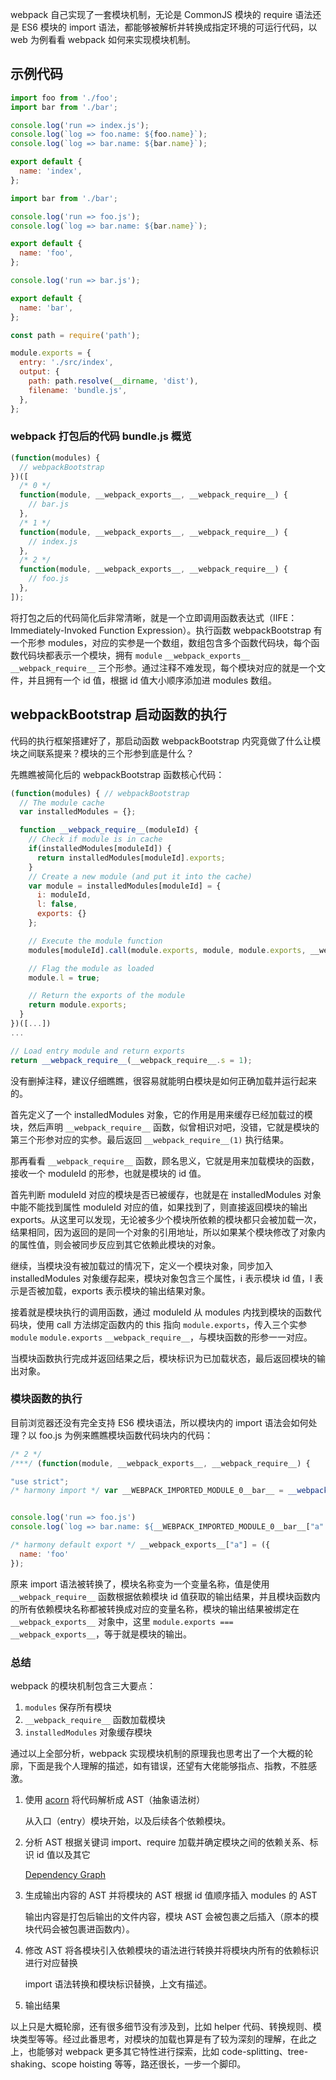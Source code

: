 webpack 自己实现了一套模块机制，无论是 CommonJS 模块的 require 语法还是 ES6 模块的 import 语法，都能够被解析并转换成指定环境的可运行代码，以 web 为例看看 webpack 如何来实现模块机制。

## 示例代码

```js
import foo from './foo';
import bar from './bar';

console.log('run => index.js');
console.log(`log => foo.name: ${foo.name}`);
console.log(`log => bar.name: ${bar.name}`);

export default {
  name: 'index',
};
```

```js
import bar from './bar';

console.log('run => foo.js');
console.log(`log => bar.name: ${bar.name}`);

export default {
  name: 'foo',
};
```

```js
console.log('run => bar.js');

export default {
  name: 'bar',
};
```

```js
const path = require('path');

module.exports = {
  entry: './src/index',
  output: {
    path: path.resolve(__dirname, 'dist'),
    filename: 'bundle.js',
  },
};
```

### webpack 打包后的代码 bundle.js 概览

```js
(function(modules) {
  // webpackBootstrap
})([
  /* 0 */
  function(module, __webpack_exports__, __webpack_require__) {
    // bar.js
  },
  /* 1 */
  function(module, __webpack_exports__, __webpack_require__) {
    // index.js
  },
  /* 2 */
  function(module, __webpack_exports__, __webpack_require__) {
    // foo.js
  },
]);
```

将打包之后的代码简化后非常清晰，就是一个立即调用函数表达式（IIFE：Immediately-Invoked Function Expression）。执行函数 webpackBootstrap 有一个形参 modules，对应的实参是一个数组，数组包含多个函数代码块，每个函数代码块都表示一个模块，拥有 `module` `__webpack_exports__` `__webpack_require__` 三个形参。通过注释不难发现，每个模块对应的就是一个文件，并且拥有一个 id 值，根据 id 值大小顺序添加进 modules 数组。

## webpackBootstrap 启动函数的执行

代码的执行框架搭建好了，那启动函数 webpackBootstrap 内究竟做了什么让模块之间联系提来？模块的三个形参到底是什么？

先瞧瞧被简化后的 webpackBootstrap 函数核心代码：

```js
(function(modules) { // webpackBootstrap
  // The module cache
  var installedModules = {};

  function __webpack_require__(moduleId) {
    // Check if module is in cache
    if(installedModules[moduleId]) {
      return installedModules[moduleId].exports;
    }
    // Create a new module (and put it into the cache)
    var module = installedModules[moduleId] = {
      i: moduleId,
      l: false,
      exports: {}
    };

    // Execute the module function
    modules[moduleId].call(module.exports, module, module.exports, __webpack_require__);

    // Flag the module as loaded
    module.l = true;

    // Return the exports of the module
    return module.exports;
  }
})([...])
...

// Load entry module and return exports
return __webpack_require__(__webpack_require__.s = 1);
```

没有删掉注释，建议仔细瞧瞧，很容易就能明白模块是如何正确加载并运行起来的。

首先定义了一个 installedModules 对象，它的作用是用来缓存已经加载过的模块，然后声明 `__webpack_require__` 函数，似曾相识对吧，没错，它就是模块的第三个形参对应的实参。最后返回 `__webpack_require__(1)` 执行结果。

那再看看 `__webpack_require__` 函数，顾名思义，它就是用来加载模块的函数，接收一个 moduleId 的形参，也就是模块的 id 值。

首先判断 moduleId 对应的模块是否已被缓存，也就是在 installedModules 对象中能不能找到属性 moduleId 对应的值，如果找到了，则直接返回模块的输出 exports。从这里可以发现，无论被多少个模块所依赖的模块都只会被加载一次，结果相同，因为返回的是同一个对象的引用地址，所以如果某个模块修改了对象内的属性值，则会被同步反应到其它依赖此模块的对象。

继续，当模块没有被加载过的情况下，定义一个模块对象，同步加入 installedModules 对象缓存起来，模块对象包含三个属性，i 表示模块 id 值，l 表示是否被加载，exports 表示模块的输出结果对象。

接着就是模块执行的调用函数，通过 moduleId 从 modules 内找到模块的函数代码块，使用 call 方法绑定函数内的 this 指向 `module.exports`，传入三个实参 `module` `module.exports` `__webpack_require__`，与模块函数的形参一一对应。

当模块函数执行完成并返回结果之后，模块标识为已加载状态，最后返回模块的输出对象。

### 模块函数的执行

目前浏览器还没有完全支持 ES6 模块语法，所以模块内的 import 语法会如何处理？以 foo.js 为例来瞧瞧模块函数代码块内的代码：

```js
/* 2 */
/***/ (function(module, __webpack_exports__, __webpack_require__) {

"use strict";
/* harmony import */ var __WEBPACK_IMPORTED_MODULE_0__bar__ = __webpack_require__(0);


console.log('run => foo.js')
console.log(`log => bar.name: ${__WEBPACK_IMPORTED_MODULE_0__bar__["a" /* default */].name}`)

/* harmony default export */ __webpack_exports__["a"] = ({
  name: 'foo'
});
```

原来 import 语法被转换了，模块名称变为一个变量名称，值是使用 `__webpack_require__` 函数根据依赖模块 id 值获取的输出结果，并且模块函数内的所有依赖模块名称都被转换成对应的变量名称，模块的输出结果被绑定在 `__webpack_exports__` 对象中，这里 `module.exports === __webpack_exports__`，等于就是模块的输出。

### 总结

webpack 的模块机制包含三大要点：

1. `modules` 保存所有模块
2. `__webpack_require__` 函数加载模块
3. `installedModules` 对象缓存模块

通过以上全部分析，webpack 实现模块机制的原理我也思考出了一个大概的轮廓，下面是我个人理解的描述，如有错误，还望有大佬能够指点、指教，不胜感激。

1. 使用 [acorn](https://github.com/acornjs/acorn) 将代码解析成 AST（抽象语法树）

   从入口（entry）模块开始，以及后续各个依赖模块。

2. 分析 AST 根据关键词 import、require 加载并确定模块之间的依赖关系、标识 id 值以及其它

   [Dependency Graph](https://doc.webpack-china.org/concepts/dependency-graph/#src/components/Sidebar/Sidebar.jsx)

3. 生成输出内容的 AST 并将模块的 AST 根据 id 值顺序插入 modules 的 AST

   输出内容是打包后输出的文件内容，模块 AST 会被包裹之后插入（原本的模块代码会被包裹进函数内）。

4. 修改 AST 将各模块引入依赖模块的语法进行转换并将模块内所有的依赖标识进行对应替换

   import 语法转换和模块标识替换，上文有描述。

5. 输出结果

以上只是大概轮廓，还有很多细节没有涉及到，比如 helper 代码、转换规则、模块类型等等。经过此番思考，对模块的加载也算是有了较为深刻的理解，在此之上，也能够对 webpack 更多其它特性进行探索，比如 code-splitting、tree-shaking、scope hoisting 等等，路还很长，一步一个脚印。
